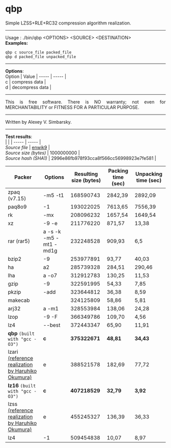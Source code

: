 # qbp  
  
Simple LZSS+RLE+RC32 compression algorithm realization.  
  
--- 
Usage : ./bin/qbp \<OPTIONS\> \<SOURCE\> \<DESTINATION\>  
**Examples:**  
```  
qbp c source_file packed_file  
qbp d packed_file unpacked_file  
```  
---  

**Options**:  
Option | Value |
----- | ----- |  
c | compress data |  
d | decompress data |  
  
---  
  
<p align="justify">This is free software. There is NO warranty; not even for MERCHANTABILITY or FITNESS FOR A PARTICULAR PURPOSE.</p>  
  
---  
  
Written by Alexey V. Simbarsky.  
  
---

**Test results**:  
| | |
----- | ----- |  
_Source file_ | [enwik9](https://cs.fit.edu/~mmahoney/compression/textdata.html) |  
_Source size (bytes)_ | 1000000000 |  
_Source hash (SHA1)_ | 2996e86fb978f93cca8f566cc56998923e7fe581 |  

Packer | Options | Resulting size (bytes) | Packing time (sec) | Unpacking time (sec) |
----- | ----- | ----- | ----- | ----- |    
zpaq (v7.15) | -m5 -t1 | 168590743 | 2842,39 | 2892,09 |  
paq8o9 | -1 | 193022025 | 7613,65 | 7556,39 |  
rk | -mx | 208096232 | 1657,54 | 1649,54 |  
xz | -9 -e | 211776220 | 871,57 | 13,38 |  
rar (rar5) | a -s -k -m5 -mt1 -md1g | 232248528 | 909,93 | 6,5 |  
bzip2 | -9 | 253977891 | 93,77 | 40,03 |  
ha | a2 | 285739328 | 284,51 | 290,46 |  
lha | a -o7 | 312912783 | 130,25 | 11,53 |  
gzip | -9 | 322591995 | 54,33 | 7,85 |  
pkzip | -add | 323644812 | 36,38 | 8,59 |  
makecab | | 324125809 | 58,86 | 5,81 |  
arj32 | a -m1 | 328553984 | 138,06 | 24,28 |  
lzop | -9 -F | 366349786 | 109,70 | 4,56 |  
lz4 | --best | 372443347 | 65,90 | 11,91 |  
**qbp** `(built with "gcc -O3")` | **c** | **375322671** | **48,81** | **34,43** |  
lzari <br/> [(reference realization by Haruhiko Okumura)](https://web.archive.org/web/19990209183635/http://oak.oakland.edu/pub/simtelnet/msdos/arcutils/lz_comp2.zip) | e | 388521578 | 182,69 | 77,72 |  
**lz16** `(built with "gcc -O3")` | **c** | **407218529** | **32,79** | **3,92** |  
lzss <br/> [(reference realization by Haruhiko Okumura)](https://oku.edu.mie-u.ac.jp/~okumura/compression/lzss.c) | e | 455245327 | 136,39 | 36,33 |  
lz4 | -1 | 509454838 | 10,07 | 8,97 |  
